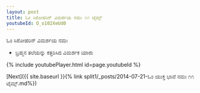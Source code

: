 ```yaml
---
layout: post
title: ಓಂ ಸಿರೋಹರಿನ್ ವಿಮರ್ಶಯ ನಮಃ ೧೧ ಟೈಮ್ಸ್
youtubeId: O_o102XeUd0
---
```

 
 
 ಓಂ ಸಿರೋಹರಿನ್ ವಿಮರ್ಶಯ ನಮಃ  
 
 -  ಬ್ರಹ್ಮನ ತಲೆಯನ್ನು ಕತ್ತರಿಸಿದ ವಿಮರ್ಶಕ ಯಾರು 
 
  
 
  
 
 
 
 
 
 


{% include youtubePlayer.html id=page.youtubeId %}
 
[Next]({{ site.baseurl }}{% link  split1/_posts/2014-07-21-ಓಂ ಯುಕ್ತ ಭಾವೆ ನಮಃ ೧೧ ಟೈಮ್ಸ್.md%})
 
